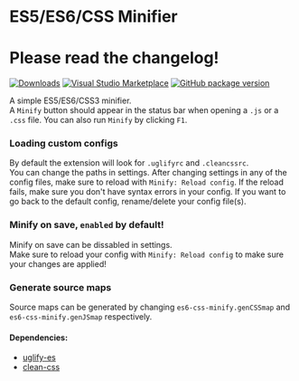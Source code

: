 # ES5/ES6/CSS Minifier

# Please read the changelog!

[![Downloads](https://img.shields.io/vscode-marketplace/d/olback.es6-css-minify.svg?label=Downloads)](https://marketplace.visualstudio.com/items?itemName=olback.es6-css-minify)
[![Visual Studio Marketplace](https://img.shields.io/vscode-marketplace/v/olback.es6-css-minify.svg?label=VS%20Code%20Marketplace)](https://marketplace.visualstudio.com/items?itemName=olback.es6-css-minify)
[![GitHub package version](https://img.shields.io/github/package-json/v/olback/es6-css-minify/1.0.svg?logo=github&label=Github%20(this%20branch))](https://github.com/olback/es6-css-minify)

A simple ES5/ES6/CSS3 minifier.  
A `Minify` button should appear in the status bar when opening a `.js` or a `.css` file. You can also run `Minify` by clicking `F1`.

### Loading custom configs
By default the extension will look for `.uglifyrc` and `.cleancssrc`.  
You can change the paths in settings. After changing settings in any of the config files, make sure to reload with `Minify: Reload config`. If the reload fails, make sure you don't have syntax errors in your config. If you want to go back to the default config, rename/delete your config file(s).

### Minify on save, `enabled` by default!
Minify on save can be dissabled in settings.  
Make sure to reload your config with `Minify: Reload config` to make sure your changes are applied!  

### Generate source maps
Source maps can be generated by changing `es6-css-minify.genCSSmap` and `es6-css-minify.genJSmap` respectively.

#### Dependencies:
* [uglify-es](https://www.npmjs.com/package/uglify-es)
* [clean-css](https://www.npmjs.com/package/clean-css)
